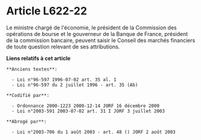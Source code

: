 # Article L622-22

Le ministre chargé de l'économie, le président de la Commission des opérations de bourse et le gouverneur de la Banque de
France, président de la commission bancaire, peuvent saisir le Conseil des marchés financiers de toute question relevant de
ses attributions.

**Liens relatifs à cet article**

	**Anciens textes**:

	  - Loi n°96-597 1996-07-02 art. 35 al. 1
	  - Loi n°96-597 du 2 juillet 1996 - art. 35 (Ab)

	**Codifié par**:

	  - Ordonnance 2000-1223 2000-12-14 JORF 16 décembre 2000
	  - Loi n°2003-591 2003-07-02 art. 31 I JORF 3 juillet 2003

	**Abrogé par**:

	  - Loi n°2003-706 du 1 août 2003 - art. 48 () JORF 2 août 2003
